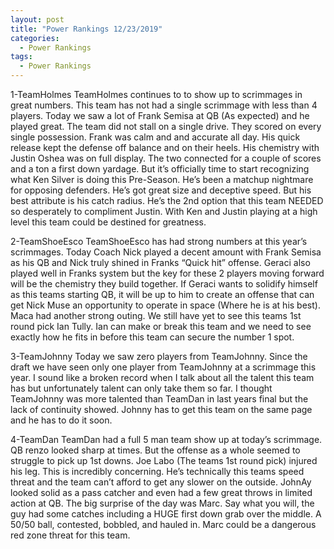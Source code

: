 ```yaml
---
layout: post
title: "Power Rankings 12/23/2019"
categories:
  - Power Rankings
tags:
  - Power Rankings
---
```


1-TeamHolmes
TeamHolmes continues to to show up to scrimmages in great numbers. This team has not had a single scrimmage with less than 4 players. Today we saw a lot of Frank Semisa at QB (As expected) and he played great. The team did not stall on a single drive. They scored on every single possession. Frank was calm and and accurate all day. His quick release kept the defense off balance and on their heels. His chemistry with Justin Oshea was on full display. The two connected for a couple of scores and a ton a first down yardage. But it’s officially time to start recognizing what Ken Silver is doing this Pre-Season. He’s been a matchup nightmare for opposing defenders. He’s got great size and deceptive speed. But his best attribute is his catch radius. He’s the 2nd option that this team NEEDED so desperately to compliment Justin. With Ken and Justin playing at a high level this team could be destined for greatness.

2-TeamShoeEsco
TeamShoeEsco has had strong numbers at this year’s scrimmages. Today Coach Nick played a decent amount with Frank Semisa as his QB and Nick truly shined in Franks “Quick hit” offense. Geraci also played well in Franks system but the key for these 2 players moving forward will be the chemistry they build together. If Geraci wants to solidify himself as this teams starting QB, it will be up to him to create an offense that can get Nick Muse an opportunity to operate in space (Where he is at his best). Maca had another strong outing. We still have yet to see this teams 1st round pick Ian Tully. Ian can make or break this team and we need to see exactly how he fits in before this team can secure the number 1 spot. 

3-TeamJohnny 
Today we saw zero players from TeamJohnny. Since the draft we have seen only one player from TeamJohnny at a scrimmage this year. I sound like a broken record when I talk about all the talent this team has but unfortunately talent can only take them so far. I thought TeamJohnny was more talented than TeamDan in last years final but the lack of 
continuity showed. Johnny has to get this team on the same page and he has to do it soon. 

4-TeamDan
TeamDan had a full 5 man team show up at today’s scrimmage. QB renzo looked sharp at times. But the offense as a whole seemed to struggle to pick up 1st downs. Joe Labo (The teams 1st round pick) injured his leg. This is incredibly concerning. He’s technically this teams speed threat and the team can’t afford to get any slower on the outside. JohnAy looked solid as a pass catcher and even had a few great throws in limited action at QB. The big surprise of the day was Marc. Say what you will, the guy had some catches including a HUGE first down grab over the middle. A 50/50 ball, contested, bobbled, and hauled in. Marc could be a dangerous red zone threat for this team. 
